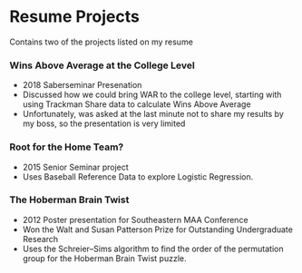 # Resume Projects
Contains two of the projects listed on my resume

### Wins Above Average at the College Level
- 2018 Saberseminar Presenation
- Discussed how we could bring WAR to the college level, starting with using Trackman Share data to calculate Wins Above Average
- Unfortunately, was asked at the last minute not to share my results by my boss, so the presentation is very limited

### Root for the Home Team?
- 2015 Senior Seminar project
- Uses Baseball Reference Data to explore Logistic Regression.

### The Hoberman Brain Twist
- 2012 Poster presentation for Southeastern MAA Conference
- Won the Walt and Susan Patterson Prize for Outstanding Undergraduate Research
- Uses the Schreier–Sims algorithm to find the order of the permutation group for the 
Hoberman Brain Twist puzzle.
